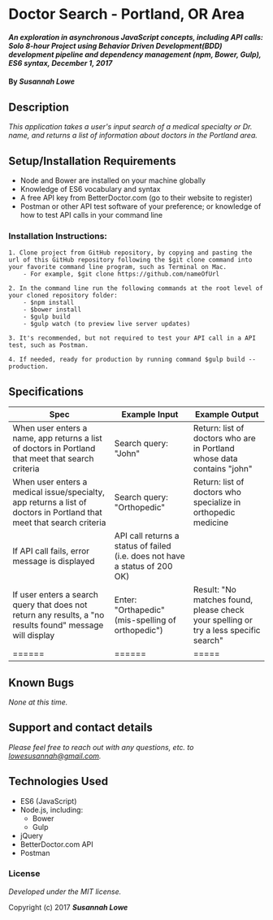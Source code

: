 # Doctor Search - Portland, OR Area

#### _An exploration in asynchronous JavaScript concepts, including API calls: Solo 8-hour Project using Behavior Driven Development(BDD) development pipeline and dependency management (npm, Bower, Gulp), ES6 syntax, December 1, 2017_


#### By _**Susannah Lowe**_

## Description
_This application takes a user's input search of a medical specialty or Dr. name, and returns a list of information about doctors in the Portland area._


## Setup/Installation Requirements
   * Node and Bower are installed on your machine globally
   * Knowledge of ES6 vocabulary and syntax
   * A free API key from BetterDoctor.com (go to their website to register)
   * Postman or other API test software of your preference; or knowledge of how to test API calls in your command line

  ### Installation Instructions:
    1. Clone project from GitHub repository, by copying and pasting the url of this GitHub repository following the $git clone command into your favorite command line program, such as Terminal on Mac.  
        - For example, $git clone https://github.com/nameOfUrl

    2. In the command line run the following commands at the root level of your cloned repository folder:
        - $npm install
        - $bower install
        - $gulp build
        - $gulp watch (to preview live server updates)

    3. It's recommended, but not required to test your API call in a API test, such as Postman.

    4. If needed, ready for production by running command $gulp build --production.


## Specifications

| Spec        | Example Input           | Example Output  |
| -------------------------|-------------------------|-------------------------|
| When user enters a name, app returns a list of doctors in Portland that meet that search criteria | Search query: "John" | Return: list of doctors who are in Portland whose data contains "john" |
| When user enters a medical issue/specialty, app returns a list of doctors in Portland that meet that search criteria |Search query: "Orthopedic"| Return: list of doctors who specialize in orthopedic medicine |
| If API call fails, error message is displayed | API call returns a status of failed (i.e. does not have a status of 200 OK)|
| If user enters a search query that does not return any results, a "no results found" message will display | Enter: "Orthapedic" (mis-spelling of orthopedic") | Result: "No matches found, please check your spelling or try a less specific search" |
|======|======| =====|

## Known Bugs

_None at this time._


## Support and contact details

_Please feel free to reach out with any questions, etc. to lowesusannah@gmail.com._


## Technologies Used

* ES6 (JavaScript)
* Node.js, including:
  - Bower
  - Gulp
* jQuery
* BetterDoctor.com API
* Postman

### License

*Developed under the MIT license.*

Copyright (c) 2017 **_Susannah Lowe_**

